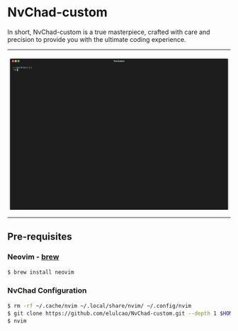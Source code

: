 # NvChad-custom
In short, NvChad-custom is a true masterpiece, crafted with care and precision to provide you with 
the ultimate coding experience.

---

<p
    align="center">
    <img
        src=".assets/demo.gif"
        alt="demo - main.go"
    />
</p>

---

## Pre-requisites

### Neovim - [brew](https://brew.sh)

```bash
$ brew install neovim
```

### NvChad Configuration

```bash
$ rm -rf ~/.cache/nvim ~/.local/share/nvim/ ~/.config/nvim
$ git clone https://github.com/elulcao/NvChad-custom.git --depth 1 $HOME/.config/nvim
$ nvim
```
